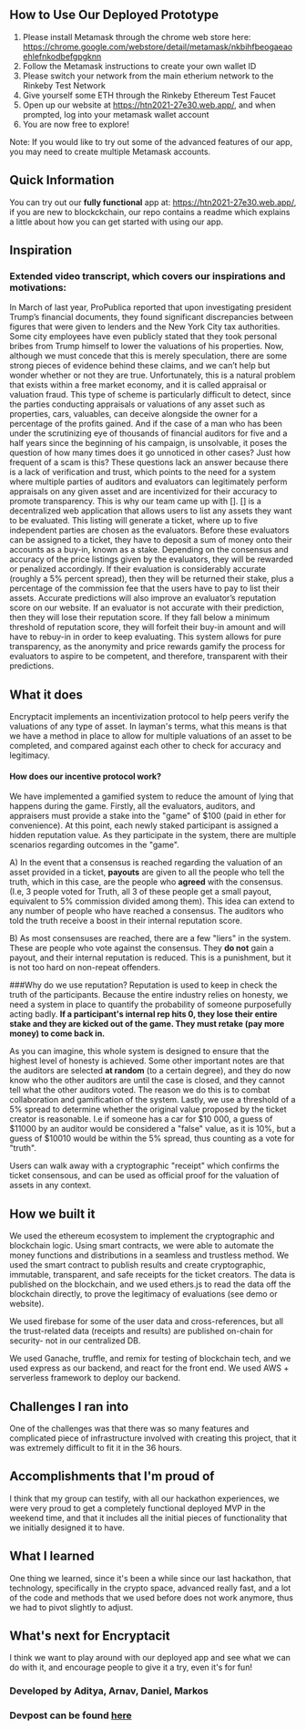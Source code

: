 ## How to Use Our Deployed Prototype
1. Please install Metamask through the chrome web store here: https://chrome.google.com/webstore/detail/metamask/nkbihfbeogaeaoehlefnkodbefgpgknn
2. Follow the Metamask instructions to create your own wallet ID
3. Please switch your network from the main etherium network to the Rinkeby Test Network
4. Give yourself some ETH through the Rinkeby Ethereum Test Faucet
5. Open up our website at https://htn2021-27e30.web.app/, and when prompted, log into your metamask wallet account
6. You are now free to explore!

Note: If you would like to try out some of the advanced features of our app, you may need to create multiple Metamask accounts.


## Quick Information 
You can try out our **fully functional** app at: https://htn2021-27e30.web.app/, if you are new to blockckchain, our repo contains a readme which explains a little about how you can get started with using our app.

## Inspiration

### Extended video transcript, which covers our inspirations and motivations:

 In March of last year, ProPublica reported that upon investigating president Trump’s financial documents, they found significant discrepancies between figures that were given to lenders and the New York City tax authorities. Some city employees have even publicly stated that they took personal bribes from Trump himself to lower the valuations of his properties. Now, although we must concede that this is merely speculation, there are some strong pieces of evidence behind these claims, and we can’t help but wonder whether or not they are true. Unfortunately, this is a natural problem that exists within a free market economy, and it is called appraisal or valuation fraud. This type of scheme is particularly difficult to detect, since the parties conducting appraisals or valuations of any asset such as properties, cars, valuables, can deceive alongside the owner for a percentage of the profits gained. And if the case of a man who has been under the scrutinizing eye of thousands of financial auditors for five and a half years since the beginning of his campaign, is unsolvable, it poses the question of how many times does it go unnoticed in other cases? Just how frequent of a scam is this? These questions lack an answer because there is a lack of verification and trust, which points to the need for a system where multiple parties of auditors and evaluators can legitimately perform appraisals on any given asset and are incentivized for their accuracy to promote transparency. This is why our team came up with []. [] is a decentralized web application that allows users to list any assets they want to be evaluated. This listing will generate a ticket, where up to five independent parties are chosen as the evaluators. Before these evaluators can be assigned to a ticket, they have to deposit a sum of money onto their accounts as a buy-in, known as a stake. Depending on the consensus and accuracy of the price listings given by the evaluators, they will be rewarded or penalized accordingly. If their evaluation is considerably accurate (roughly a 5% percent spread), then they will be returned their stake, plus a percentage of the commission fee that the users have to pay to list their assets. Accurate predictions will also improve an evaluator’s reputation score on our website. If an evaluator is not accurate with their prediction, then they will lose their reputation score. If they fall below a minimum threshold of reputation score, they will forfeit their buy-in amount and will have to rebuy-in in order to keep evaluating.  This system allows for pure transparency, as the anonymity and price rewards gamify the process for evaluators to aspire to be competent, and therefore, transparent with their predictions. 

## What it does
Encryptacit implements an incentivization protocol to help peers verify the valuations of any type of asset. In layman's terms, what this means is that we have a method in place to allow for multiple valuations of an asset to be completed, and compared against each other to check for accuracy and legitimacy. 

#### How does our incentive protocol work?
We have implemented a gamified system to reduce the amount of lying that happens during the game. Firstly, all the evaluators, auditors, and appraisers must provide a stake into the "game" of $100 (paid in ether for convenience). At this point, each newly staked participant is assigned a hidden reputation value. As they participate in the system, there are multiple scenarios regarding outcomes in the "game". 

A) In the event that a consensus is reached regarding the valuation of an asset provided in a ticket, **payouts** are given to all the people who tell the truth, which in this case, are the people who **agreed** with the consensus. (I.e, 3 people voted for Truth, all 3 of these people get a small payout, equivalent to 5% commission divided among them). This idea can extend to any number of people who have reached a consensus. The auditors who told the truth receive a boost in their internal reputation score.

B) As most consensuses are reached, there are a few "liers" in the system. These are people who vote against the consensus. They **do not** gain a payout, and their internal reputation is reduced. This is a punishment, but it is not too hard on non-repeat offenders.

###Why do we use reputation?
Reputation is used to keep in check the truth of the participants. Because the entire industry relies on honesty, we need a system in place to quantify the probability of someone purposefully acting badly. **If a participant's internal rep hits 0, they lose their entire stake and they are kicked out of the game. They must retake (pay more money) to come back in.**

As you can imagine, this whole system is designed to ensure that the highest level of honesty is achieved. Some other important notes are that the auditors are selected **at random** (to a certain degree), and they do now know who the other auditors are until the case is closed, and they cannot tell what the other auditors voted. The reason we do this is to combat collaboration and gamification of the system. Lastly, we use a threshold of a 5% spread to determine whether the original value proposed by the ticket creator is reasonable. I.e if someone has a car for $10 000, a guess of $11000 by an auditor would be considered a "false" value, as it is 10%, but a guess of $10010 would be within the 5% spread, thus counting as a vote for "truth".

Users can walk away with a cryptographic "receipt" which confirms the ticket consensous, and can be used as official proof for the valuation of assets in any context.

## How we built it

We used the ethereum ecosystem to implement the cryptographic and blockchain logic. Using smart contracts, we were able to automate the money functions and distributions in a seamless and trustless method. We used the smart contract to publish results and create cryptographic, immutable, transparent, and safe receipts for the ticket creators. The data is published on the blockchain, and we used ethers.js to read the data off the blockchain directly, to prove the legitimacy of evaluations (see demo or website).

We used firebase for some of the user data and cross-references, but all the trust-related data (receipts and results) are published on-chain for security- not in our centralized DB. 

We used Ganache, truffle, and remix for testing of blockchain tech, and we used express as our backend, and react for the front end. We used AWS + serverless framework to deploy our backend.

## Challenges I ran into

One of the challenges was that there was so many features and complicated piece of infrastructure involved with creating this project, that it was extremely difficult to fit it in the 36 hours.

## Accomplishments that I'm proud of
I think that my group can testify, with all our hackathon experiences, we were very proud to get a completely functional deployed MVP in the weekend time, and that it includes all the initial pieces of functionality that we initially designed it to have.

## What I learned
One thing we learned, since it's been a while since our last hackathon, that technology, specifically in the crypto space, advanced really fast, and a lot of the code and methods that we used before does not work anymore, thus we had to pivot slightly to adjust.

## What's next for Encryptacit
I think we want to play around with our deployed app and see what we can do with it, and encourage people to give it a try, even it's for fun!

### Developed by Aditya, Arnav, Daniel, Markos
### Devpost can be found [here](https://devpost.com/software/encryptacit)
